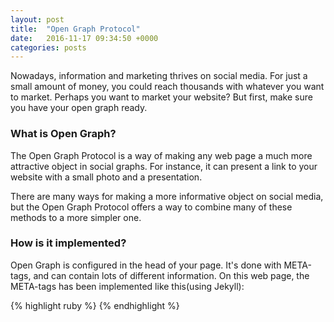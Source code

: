 ```yaml
---
layout: post
title:  "Open Graph Protocol"
date:   2016-11-17 09:34:50 +0000
categories: posts
---
```


Nowadays, information and marketing thrives on social media. For just a small amount of money, you could reach thousands with
whatever you want to market. <!--more-->Perhaps you want to market your website? But first, make sure you have your open graph ready.

### What is Open Graph?
The Open Graph Protocol is a way of making any web page a much more attractive object in social graphs. For instance, it can
present a link to your website with a small photo and a presentation.

There are many ways for making a more informative object on social media, but the Open Graph Protocol offers a way to
combine many of these methods to a more simpler one.

### How is it implemented?
Open Graph is configured in the head of your page. It's done with META-tags, and can contain lots of different information.
On this web page, the META-tags has been implemented like this(using Jekyll):

{% highlight ruby %}
<meta property="og:title" content="title">
<meta property="og:description" content="Github portfolio 
for Web Development student Jesper L Pedersen">
<meta property="og:type" content="website.portfolio">
<meta property="og:url" content="url">
<meta property="og:image" content="src/assets/me.png">
<meta property="og:image:width" content="300">
<meta property="og:image:height" content="300">
{% endhighlight %}